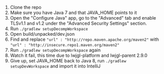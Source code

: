 1. Clone the repo
2. Make sure you have Java 7 and that JAVA_HOME points to it
3. Open the "Configure Java" app, go to the "Advanced" tab and enable TLSv1.1 and v1.2 under the "Advanced Security Settings" section.
4. Run `./gradlew setupDecompWorkspace`
5. Open build/unpacked/dev.json
6. Find and replace `"url" : "http://repo.maven.apache.org/maven2"` with `"url" : "http://insecure.repo1.maven.org/maven2"`
7. Run `./gradlew setupDecompWorkspace` again
8. Watch it fail, this time due to lwjgl-platform and lwjgl-parent 2.9.0
9. Give up, set JAVA_HOME back to Java 8, run `./gradlew setupDevWorkspace` and import it into IntelliJ